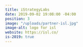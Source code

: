 ```yaml
---
title: iStrategyLabs
date: 2019-09-02 19:08:00 -04:00
position: 3
image: "/uploads/partner-isl.jpg"
image-alt: logo for isl
website: https://isl.co/
is-2019: true
---
```


